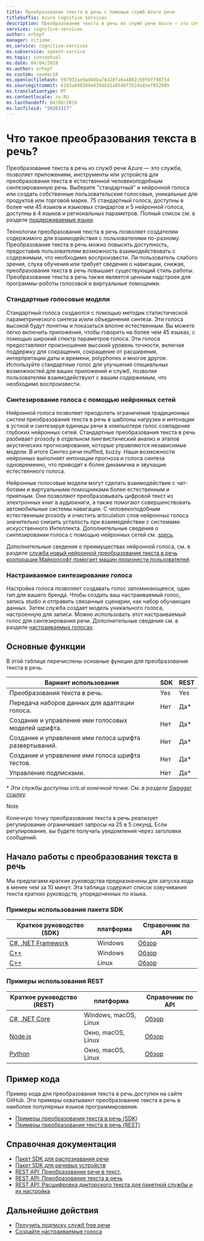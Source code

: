 ```yaml
---
title: Преобразование текста в речь с помощью служб Azure речи
titleSuffix: Azure Cognitive Services
description: Преобразование текста в речь из служб речи Azure — это служба, позволяет приложениям, инструменты или устройств для преобразования текста в естественной человекоподобным синтезированную речь. Выберите "стандартный" и нейронной голоса или создать собственные пользовательские голосовые, уникальные для продуктов или торговой марке. 75 стандартный голоса, доступны в более чем 45 языков и языковых стандартов и 5 нейронной голоса, доступны в 4 языков и региональных параметров.
services: cognitive-services
author: erhopf
manager: nitinme
ms.service: cognitive-services
ms.subservice: speech-service
ms.topic: conceptual
ms.date: 04/04/2019
ms.author: erhopf
ms.custom: seodec18
ms.openlocfilehash: 597932ae9ad4dba76428fa6a4882c50f6ff98754
ms.sourcegitcommit: 62d3a040280e83946d1a9548f352da83ef852085
ms.translationtype: MT
ms.contentlocale: ru-RU
ms.lasthandoff: 04/08/2019
ms.locfileid: "59263117"
---
```

# <a name="what-is-text-to-speech"></a>Что такое преобразования текста в речь?

Преобразование текста в речь из служб речи Azure — это служба, позволяет приложениям, инструменты или устройств для преобразования текста в естественной человекоподобным синтезированную речь. Выберите "стандартный" и нейронной голоса или создать собственные пользовательские голосовые, уникальные для продуктов или торговой марке. 75 стандартный голоса, доступны в более чем 45 языков и языковых стандартов и 5 нейронной голоса, доступны в 4 языков и региональных параметров. Полный список см. в разделе [поддерживаемые языки](language-support.md#text-to-speech).

Технологии преобразования текста в речь позволяет создателям содержимого для взаимодействия с пользователями по-разному. Преобразование текста в речь можно повысить доступность, предоставив пользователям возможность взаимодействовать с содержимым, что необходимо воспроизвести. Ли пользователь слабого зрения, слуха обучения или требует сведения о навигации, снижая, преобразования текста в речь повышает существующий стиль работы. Преобразование текста в речь также является ценным надстроек для программы-роботы голосовой и виртуальные помощники.

### <a name="standard-voices"></a>Стандартные голосовые модели

Стандартный голоса создаются с помощью методик статистической параметрического синтеза и/или объединения синтеза. Эти голоса высокой будут понятны и показаться вполне естественным. Вы можете легко включить приложения, чтобы говорить на более чем 45 языках, с помощью широкий спектр параметров голоса. Эти голоса предоставляют произношение высокий уровень точности, включая поддержку для сокращения, сокращение от расширения, интерпретации даты и времени, polyphones и многое другое. Используйте стандартные голос для улучшения специальных возможностей для ваших приложений и служб, позволяя пользователям взаимодействуют с вашим содержимым, что необходимо воспроизвести.

### <a name="neural-voices"></a>Синтезирование голоса с помощью нейронных сетей

Нейронной голоса позволяет преодолеть ограничения традиционных систем преобразования текста в речь в шаблоны нагрузки и интонации в устной и синтезируя единицы речи в компьютере голос совпадения глубоких нейронных сетей. Стандартные преобразования текста в речь разбивает prosody в отдельном лингвистический анализ и этапов акустических прогнозирования, которые управляются независимые модели. В итоге Синтез речи muffled, buzzy. Наши возможности нейронных выполняет интонации прогноза и голоса синтеза одновременно, что приводит к более динамична и звучащие естественного голоса.

Нейронные голосовые модели могут сделать взаимодействие с чат-ботами и виртуальными помощниками более естественным и приятным. Они позволяют преобразовывать цифровой текст из электронных книг в аудиокниги, а также помогают совершенствовать автомобильные системы навигации. С человекоподобным естественным prosody и очистить articulation слов нейронных голоса значительно снизить усталость при взаимодействии с системами искусственного Интеллекта. Дополнительные сведения о синтезировании голоса с помощью нейронных сетей см. [здесь](language-support.md#text-to-speech).

Дополнительные сведения о преимуществах нейронной голоса, см. в разделе [служба новый нейронной преобразования текста в речь корпорации Майкрософт помогает машин произнести пользователей](https://azure.microsoft.com/blog/microsoft-s-new-neural-text-to-speech-service-helps-machines-speak-like-people/).

### <a name="custom-voices"></a>Настраиваемое синтезирование голоса

Настройка голоса позволяет создавать голос запоминающееся, один тип для вашего бренда. Чтобы создать ваш настраиваемый голос, запись studio и отправить связанные сценарии, как набор обучающих данных. Затем служба создает модель уникального голоса, настроенную для записи. Можно использовать этот настраиваемый голос для синтезирования речи. Дополнительные сведения см. в разделе [настраиваемых голосах](how-to-customize-voice-font.md).

## <a name="core-features"></a>Основные функции

В этой таблице перечислены основные функции для преобразования текста в речь.

| Вариант использования  | SDK | REST |
|----------|-----|------|
| Преобразования текста в речь. | Yes | Yes |
| Передача наборов данных для адаптации голоса. | Нет  | Да\* |
| Создание и управление ими голосовых моделей шрифта. | Нет  | Да\* |
| Создание и управление ими голоса шрифта развертываний. | Нет  | Да\* |
| Создание и управление ими голоса шрифта тестов. | Нет  | Да\* |
| Управление подписками. | Нет  | Да\* |

\* *Эти службы доступны cris.ai конечной точки. См. в разделе [Swagger ссылку](https://westus.cris.ai/swagger/ui/index).*

> [!NOTE]
> Конечную точку преобразования текста в речь реализует регулирование ограничивает запросы на 25 в 5 секунд. Если регулирование, вы будете получать уведомления через заголовки сообщений.

## <a name="get-started-with-text-to-speech"></a>Начало работы с преобразования текста в речь

Мы предлагаем краткие руководства предназначены для запуска кода в менее чем за 10 минут. Эта таблица содержит список озвучивания текста кратких руководств, упорядоченных по языка.

### <a name="sdk-quickstarts"></a>Примеры использования пакета SDK

| Краткое руководство (SDK) | платформа | Справочник по API |
|------------|----------|---------------|
| [C#, .NET Framework](quickstart-text-to-speech-dotnet-windows.md) |  Windows | [Обзор](https://aka.ms/csspeech/csharpref) |
| [C++](quickstart-text-to-speech-cpp-windows.md) |  Windows | [Обзор](https://aka.ms/csspeech/cppref) |
| [C++](quickstart-text-to-speech-cpp-linux.md) | Linux | [Обзор](https://aka.ms/csspeech/cppref) |

### <a name="rest-quickstarts"></a>Примеры использования REST

| Краткое руководство (REST) | платформа | Справочник по API |
|------------|----------|---------------|
| [C#, .NET Core](quickstart-dotnet-text-to-speech.md) | Windows, macOS, Linux | [Обзор](https://docs.microsoft.com/azure/cognitive-services/speech-service/rest-apis) |
| [Node.js](quickstart-nodejs-text-to-speech.md) | Окно, macOS, Linux | [Обзор](https://docs.microsoft.com/azure/cognitive-services/speech-service/rest-apis) |
| [Python](quickstart-python-text-to-speech.md) | Окно, macOS, Linux | [Обзор](https://docs.microsoft.com/azure/cognitive-services/speech-service/rest-apis) |

## <a name="sample-code"></a>Пример кода

Пример кода для преобразования текста в речь доступен на сайте GitHub. Эти примеры охватывают преобразование текста в речь в наиболее популярных языков программирования.

* [Примеры преобразования текста в речь (SDK)](https://github.com/Azure-Samples/cognitive-services-speech-sdk)
* [Примеры преобразования текста в речь (REST)](https://github.com/Azure-Samples/Cognitive-Speech-TTS)

## <a name="reference-docs"></a>Справочная документация

* [Пакет SDK для распознавания речи](speech-sdk-reference.md)
* [Пакет SDK для речевых устройств](speech-devices-sdk.md)
* [REST API: Преобразование речи в текст.](rest-speech-to-text.md)
* [REST API: Преобразование текста в речь](rest-text-to-speech.md)
* [REST API: Расшифровка дикторского текста для пакетной службы и их настройка](https://westus.cris.ai/swagger/ui/index)

## <a name="next-steps"></a>Дальнейшие действия

* [Получить подписку служб free речи](get-started.md)
* [Создайте настраиваемые голоса](how-to-customize-voice-font.md)
